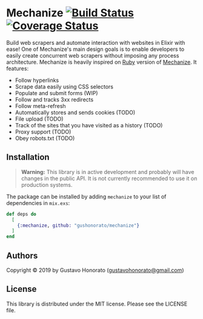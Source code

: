 # Mechanize [![Build Status](https://travis-ci.org/gushonorato/mechanize.svg?branch=master)](https://travis-ci.org/gushonorato/mechanize) [![Coverage Status](https://coveralls.io/repos/github/gushonorato/mechanize/badge.svg?branch=master)](https://coveralls.io/github/gushonorato/mechanize?branch=master)

Build web scrapers and automate interaction with websites in Elixir with ease! One of Mechanize's main design goals is to enable developers to easily create concurrent web scrapers without imposing any process architecture. Mechanize is heavily inspired on [Ruby](https://github.com/sparklemotion/mechanize) version of [Mechanize](https://metacpan.org/release/WWW-Mechanize). It features:

- Follow hyperlinks
- Scrape data easily using CSS selectors
- Populate and submit forms (WIP)
- Follow and tracks 3xx redirects
- Follow meta-refresh
- Automatically stores and sends cookies (TODO)
- File upload (TODO)
- Track of the sites that you have visited as a history (TODO)
- Proxy support (TODO)
- Obey robots.txt (TODO)

## Installation

> **Warning:** This library is in active development and probably will have changes in the public API. It is not currently recommended to use it on production systems.

The package can be installed by adding `mechanize` to your list of dependencies in `mix.exs`:

```elixir
def deps do
  [
    {:mechanize, github: "gushonorato/mechanize"}
  ]
end
```

## Authors
Copyright © 2019 by Gustavo Honorato (gustavohonorato@gmail.com)

## License
This library is distributed under the MIT license. Please see the LICENSE file.
